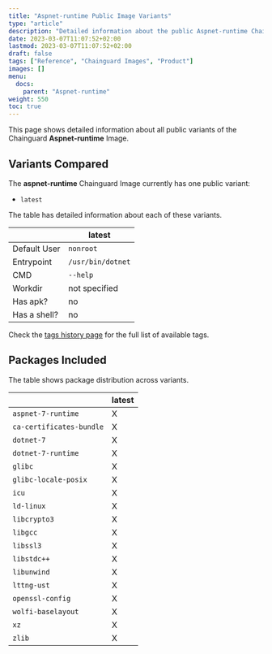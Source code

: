 ```yaml
---
title: "Aspnet-runtime Public Image Variants"
type: "article"
description: "Detailed information about the public Aspnet-runtime Chainguard Image variants"
date: 2023-03-07T11:07:52+02:00
lastmod: 2023-03-07T11:07:52+02:00
draft: false
tags: ["Reference", "Chainguard Images", "Product"]
images: []
menu:
  docs:
    parent: "Aspnet-runtime"
weight: 550
toc: true
---
```


This page shows detailed information about all public variants of the Chainguard **Aspnet-runtime** Image.

## Variants Compared
The **aspnet-runtime** Chainguard Image currently has one public variant: 

- `latest`

The table has detailed information about each of these variants.

|              | latest            |
|--------------|-------------------|
| Default User | `nonroot`         |
| Entrypoint   | `/usr/bin/dotnet` |
| CMD          | `--help`          |
| Workdir      | not specified     |
| Has apk?     | no                |
| Has a shell? | no                |

Check the [tags history page](/chainguard/chainguard-images/reference/aspnet-runtime/tags_history/) for the full list of available tags.

## Packages Included
The table shows package distribution across variants.

|                          | latest |
|--------------------------|--------|
| `aspnet-7-runtime`       | X      |
| `ca-certificates-bundle` | X      |
| `dotnet-7`               | X      |
| `dotnet-7-runtime`       | X      |
| `glibc`                  | X      |
| `glibc-locale-posix`     | X      |
| `icu`                    | X      |
| `ld-linux`               | X      |
| `libcrypto3`             | X      |
| `libgcc`                 | X      |
| `libssl3`                | X      |
| `libstdc++`              | X      |
| `libunwind`              | X      |
| `lttng-ust`              | X      |
| `openssl-config`         | X      |
| `wolfi-baselayout`       | X      |
| `xz`                     | X      |
| `zlib`                   | X      |
